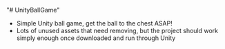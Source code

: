 "# UnityBallGame" 
- Simple Unity ball game, get the ball to the chest ASAP! 
- Lots of unused assets that need removing, but the project should work simply enough once downloaded and run through Unity
